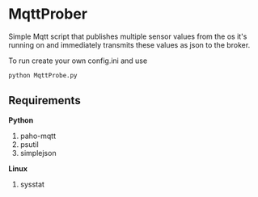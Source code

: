 # MqttProber
Simple Mqtt script that publishes multiple sensor values from the os it's running on and immediately transmits
these values as json to the broker.

To run create your own config.ini and use
```python
python MqttProbe.py
```

## Requirements
**Python**
1. paho-mqtt
2. psutil
3. simplejson

**Linux**
1. sysstat

